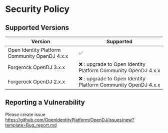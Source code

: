 # Security Policy

## Supported Versions

| Version | Supported          |
| ------- | ------------------ |
| Open Identity Platform Community OpenDJ 4.x.x   | :white_check_mark: |
| Forgerock OpenDJ 3.x.x   | :x: : upgrade to  Open Identity Platform Community OpenDJ 4.x.x     |
| Forgerock OpenDJ 2.x.x   | :x:  : upgrade to  Open Identity Platform Community OpenDJ 4.x.x      |

## Reporting a Vulnerability

Please create issue  https://github.com/OpenIdentityPlatform/OpenDJ/issues/new?template=Bug_report.md
